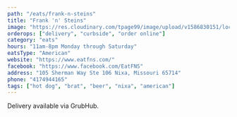 ```yaml
---
path: "/eats/frank-n-steins"
title: "Frank 'n' Steins"
image: "https://res.cloudinary.com/tpage99/image/upload/v1586830151/local417eats/local417eatslogo.png"
orderops: ["delivery", "curbside", "order online"]
category: "eats"
hours: "11am-8pm Monday through Saturday"
eatsType: "American"
website: "https://www.eatfns.com/"
facebook: "https://www.facebook.com/EatFNS"
address: "105 Sherman Way Ste 106 Nixa, Missouri 65714"
phone: "4174944165"
tags: ["hot dog", "brat", "beer", "nixa", "american"]
---
```


Delivery available via GrubHub.
